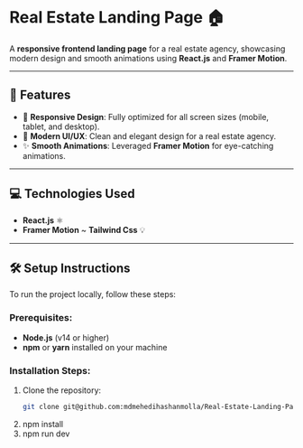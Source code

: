 # Real Estate Landing Page 🏠

A **responsive frontend landing page** for a real estate agency, showcasing modern design and smooth animations using **React.js** and **Framer Motion**.

---

## 🚀 Features

- 📱 **Responsive Design**: Fully optimized for all screen sizes (mobile, tablet, and desktop).  
- 🎨 **Modern UI/UX**: Clean and elegant design for a real estate agency.  
- ✨ **Smooth Animations**: Leveraged **Framer Motion** for eye-catching animations.

---

## 💻 Technologies Used

- **React.js** ⚛️  
- **Framer Motion**
~ **Tailwind Css**  💡  

---




## 🛠️ Setup Instructions

To run the project locally, follow these steps:

### Prerequisites:
- **Node.js** (v14 or higher)
- **npm** or **yarn** installed on your machine

### Installation Steps:
1. Clone the repository:
   ```bash
   git clone git@github.com:mdmehedihashanmolla/Real-Estate-Landing-Page.git
2. npm install
3. npm run dev